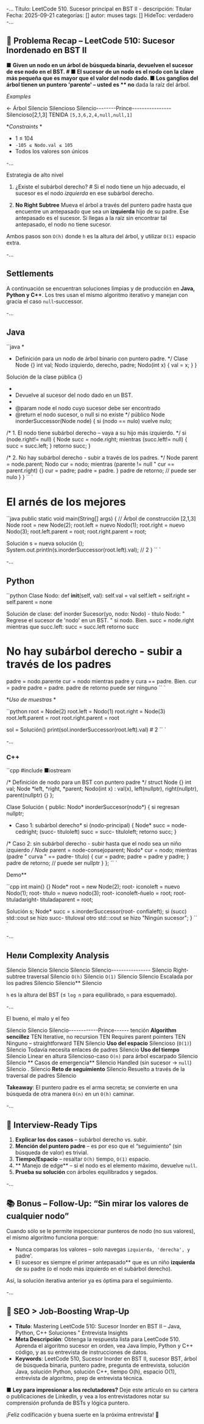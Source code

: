 -...
Título: LeetCode 510. Sucesor principal en BST II -
descripción: Titular
Fecha: 2025-09-21
categorías: []
autor: muses
tags: []
HideToc: verdadero
-...
## 📝 Problema Recap – LeetCode 510: Sucesor Inordenado en BST II

■ **Given un nodo en un árbol de búsqueda binaria, devuelven el sucesor de ese nodo en el BST. #
■ El sucesor de un nodo es el nodo con la clave más pequeña que es mayor que el valor del nodo dado.
■ Los ganglios del árbol tienen un puntero 'parente' – usted es ** no** dada la raíz del árbol.

*Examples*

← Árbol Silencio Silencioso
Silencio--------Prince----------------
Silencioso[2,1,3]
TENIDA `[5,3,6,2,4,null,null,1]`

**Constraints* *

- 1 ≤ 104
- `-105 ≤ Nodo.val ≤ 105 `
- Todos los valores son únicos

-...

Estrategia de alto nivel

1. ¿Existe el subárbol derecho? #
Si el nodo tiene un hijo adecuado, el sucesor es el nodo *izquierda* en ese subárbol derecho.

2. **No Right Subtree**
Mueva el árbol a través del puntero padre hasta que encuentre un antepasado que sea un **izquierda** hijo de su padre.
Ese antepasado es el sucesor. Si llegas a la raíz sin encontrar tal antepasado, el nodo no tiene sucesor.

Ambos pasos son `O(h)` donde `h` es la altura del árbol, y utilizar `O(1)` espacio extra.

-...

##  Settlements

A continuación se encuentran soluciones limpias y de producción en **Java, Python y C++**.
Los tres usan el mismo algoritmo iterativo y manejan con gracia el caso `null`‐successor.

-...

## Java

``java
*
* Definición para un nodo de árbol binario con puntero padre.
*/
Clase Node {}
int val;
Nodo izquierdo, derecho, padre;
Nodo(int x) { val = x; }
}

Solución de la clase pública {}

*
* Devuelve al sucesor del nodo dado en un BST.
*
* @param node el nodo cuyo sucesor debe ser encontrado
* @return el nodo sucesor, o null si no existe
*/
público Node inorderSuccessor(Node node) {
si (nodo == nulo) vuelve nulo;

/* 1. El nodo tiene subárbol derecho – vaya a su hijo más izquierdo. */
si (node.right!= null) {
Node succ = node.right;
mientras (succ.left!= null) {
succ = succ.left;
}
retorno succ;
}

/* 2. No hay subárbol derecho - subir a través de los padres. */
Node parent = node.parent;
Nodo cur = nodo;
mientras (parente != null " cur == parent.right) {}
cur = padre;
padre = padre.
}
padre de retorno; // puede ser nulo
}
}
`` `

# El arnés de los mejores #

``java
public static void main(String[] args) {
// Árbol de construcción [2,1,3]
Node root = new Node(2);
root.left = nuevo Nodo(1);
root.right = nuevo Nodo(3);
root.left.parent = root;
root.right.parent = root;

Solución s = nueva solución ();
System.out.println(s.inorderSuccessor(root.left).val); // 2
}
`` `

-...

## Python

``python
Clase Nodo:
def __init__(self, val):
self.val = val
self.left = self.right = self.parent = none

Solución de clase:
def inorder Sucesor(yo, nodo: Nodo) - título Nodo:
"
Regrese el sucesor de 'nodo' en un BST.
"
si nodo. Bien.
succ = node.right
mientras que succ.left:
succ = succ.left
retorno succ

# No hay subárbol derecho - subir a través de los padres
padre = nodo.parente
cur = nodo
mientras padre y cura == padre. Bien.
cur = padre
padre = padre.
padre de retorno puede ser ninguno
`` `

**Uso de muestras* *

``python
root = Node(2)
root.left = Nodo(1)
root.right = Node(3)
root.left.parent = root
root.right.parent = root

sol = Solución()
print(sol.inorderSuccessor(root.left).val) # 2
`` `

-...

### C++

``cpp
#include ■iostream

/* Definición de nodo para un BST con puntero padre */
struct Node {}
int val;
Node *left, *right, *parent;
Nodo(int x) : val(x), left(nullptr), right(nullptr), parent(nullptr) {}
};

Clase Solución {
public:
Nodo* inorderSuccesor(nodo*) {
si regresan nullptr;

* Caso 1: subárbol derecho*
si (nodo-principal) {
Node* succ = node-cedright;
(succ- títuloleft)
succ = succ- títuloleft;
retorno succ;
}

/* Caso 2: sin subárbol derecho - subir hasta que el nodo sea un niño izquierdo */
Node* parent = node-consejoparent;
Nodo* cur = nodo;
mientras (padre " curva " == padre- título) {
cur = padre;
padre = padre y padre;
}
padre de retorno; // puede ser nullptr
}
};
`` `

Demo**

``cpp
int main() {}
Node* root = new Node(2);
root- iconoleft = nuevo Nodo(1);
root- título = nuevo nodo(3);
root- iconoleft-ñuelo = root;
root- tituladaright- tituladaparent = root;

Solución s;
Node* succ = s.inorderSuccessor(root- confíaleft);
si (succ) std::cout se hizo succ- títuloval
otro std:::cout se hizo "Ningún sucesor";
}
`` `

-...

## Нели Complexity Analysis

Silencio Silencio Silencio Silencio
Silencio----------------
Silencio Right‐subtree traversal Silencio `O(h)` Silencio `O(1)` Silencio
Silencio Escalada por los padres Silencio
Silencio** Silencio

`h` es la altura del BST (≤ `log n` para equilibrado, `n` para esquemado).

-...

El bueno, el malo y el feo

Silencio Silencio
Silencio------------Prince------
tención **Algorithm sencillez** TEN Iterative, no recursion TEN Requires parent pointers TEN Ninguno – straightforward TEN
Silencio **Uso del espacio** Silencioso (`O(1)`) Silencio Todavía necesita enlaces de padres
Silencio **Uso del tiempo** Silencio Linear en altura Silencioso-caso `O(n)` para árbol escarpado Silencio
Silencio ** Casos de emergencia** Silencio Handled (sin sucesor → `null`) Silencio .
Silencio **Reto de seguimiento** Silencio Resuelto a través de la traversal de padres Silencio

**Takeaway**: El puntero padre es el arma secreta; se convierte en una búsqueda de otra manera `O(n)` en un `O(h)` caminar.

-...

## 📌 Interview‐Ready Tips

1. **Explicar los dos casos** – subárbol derecho vs. subir.
2. **Mención del puntero padre** – es por eso que el “seguimiento” (sin búsqueda de valor) es trivial.
3. **Tiempo/Espacio** – resaltar `O(h)` tiempo, `O(1)` espacio.
4. ** Manejo de edge** – si el nodo es el elemento máximo, devuelve `null`.
5. **Prueba su solución** con árboles equilibrados y segados.

-...

## 📚 Bonus – Follow-Up: “Sin mirar los valores de cualquier nodo”

Cuando sólo se le permite inspeccionar punteros de nodo (no sus valores), el mismo algoritmo funciona porque:

- Nunca comparas los valores – solo navegas `izquierda, 'derecha', y `padre'.
- El sucesor es siempre el primer antepasado** que es un niño **izquierda** de su padre (o el nodo más izquierdo en el subárbol derecho).

Así, la solución iterativa anterior ya es óptima para el seguimiento.

-...

## 📢 SEO > Job‐Boosting Wrap‐Up

- **Título**: Mastering LeetCode 510: Sucesor Inorder en BST II – Java, Python, C++ Soluciones " Entrevista Insights
- **Meta Descripción**: Obtenga la respuesta lista para LeetCode 510. Aprenda el algoritmo sucesor en orden, vea Java limpio, Python y C++ código, y as su entrevista de instrucciones de datos.
- **Keywords**: LeetCode 510, Sucesor Inorder en BST II, sucesor BST, árbol de búsqueda binaria, puntero padre, pregunta de entrevista, solución Java, solución Python, solución C++, tiempo O(h), espacio O(1), entrevista de algoritmo, prep de entrevista técnica.

■ **Ley para impresionar a los reclutadores?** Deje este artículo en su cartera o publicaciones de LinkedIn, y vea a los entrevistadores notar su comprensión profunda de BSTs y lógica puntero.

¡Feliz codificación y buena suerte en la próxima entrevista! 🚀